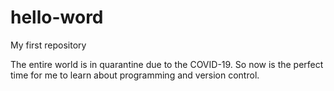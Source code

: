 # hello-word
My first repository

The entire world is in quarantine due to the COVID-19.
So now is the perfect time for me to learn about programming and version control. 
